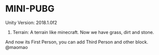 # MINI-PUBG

Unity Version: 2018.1.0f2

1. Terrain: 
A terrain like minecraft.
Now we have grass, dirt and stone.

And now its First Person, you can add Third Person and other block. @maomao
